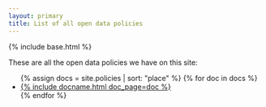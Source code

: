 ```yaml
---
layout: primary
title: List of all open data policies
---
```


{% include base.html %}

These are all the open data policies we have on this site:

<ul>
{% assign docs = site.policies | sort: "place" %}
{% for doc in docs %}
  <li>
    <a href="{{ doc.url | prepend: site.baseurl }}">{% include docname.html doc_page=doc %}</a>
  </li>
{% endfor %}
</ul>
